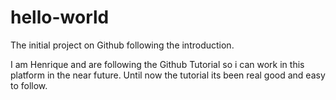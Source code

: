 # hello-world
The initial project on Github following the introduction.

I am Henrique and are following the Github Tutorial so i can work in this platform in the near future. Until now the tutorial its been real good and easy to follow.
